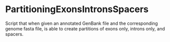 # PartitioningExonsIntronsSpacers

Script that when given an annotated GenBank file and the corresponding genome fasta file, is able to create partitions of exons only, introns only, and spacers.
